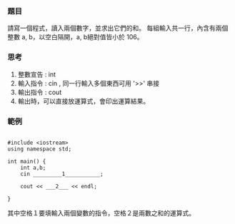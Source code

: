 ### 題目

請寫一個程式，讀入兩個數字，並求出它們的和。
每組輸入共一行，內含有兩個整數 a, b，以空白隔開，a, b絕對值皆小於 106。

### 思考

1. 整數宣告 : int
2. 輸入指令 : cin , 同一行輸入多個東西可用 '>>' 串接
3. 輸出指令 : cout
4. 輸出時，可以直接放運算式，會印出運算結果。

### 範例

<pre><code>
#include &lt;iostream>
using namespace std;

int main() {
	int a,b;
	cin _________1___________;  
	
	cout << ___2___ << endl;

} 
</code></pre>

其中空格１要填輸入兩個變數的指令，空格２是兩數之和的運算式。
